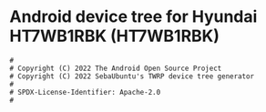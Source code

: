# Android device tree for Hyundai HT7WB1RBK (HT7WB1RBK)

```
#
# Copyright (C) 2022 The Android Open Source Project
# Copyright (C) 2022 SebaUbuntu's TWRP device tree generator
#
# SPDX-License-Identifier: Apache-2.0
#
```
